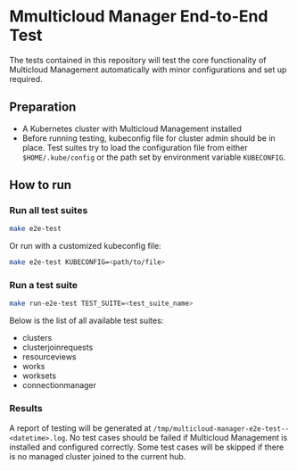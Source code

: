 # Mmulticloud Manager End-to-End Test

The tests contained in this repository will test the core functionality of Multicloud Management automatically with minor configurations and set up required.

## Preparation

* A Kubernetes cluster with Multicloud Management installed
* Before running testing, kubeconfig file for cluster admin should be in place. Test suites try to load the configuration file from either `$HOME/.kube/config` or the path set by environment variable `KUBECONFIG`.

## How to run

### Run all test suites

```sh
make e2e-test
```

Or run with a customized kubeconfig file:

```sh
make e2e-test KUBECONFIG=<path/to/file>
```

### Run a test suite

```sh
make run-e2e-test TEST_SUITE=<test_suite_name>
```

Below is the list of all available test suites:

* clusters
* clusterjoinrequests
* resourceviews
* works
* worksets
* connectionmanager

### Results

A report of testing will be generated at `/tmp/multicloud-manager-e2e-test--<datetime>.log`. No test cases should be failed if Multicloud Management is installed and configured correctly. Some test cases will be skipped if there is no managed cluster joined to the current hub.
